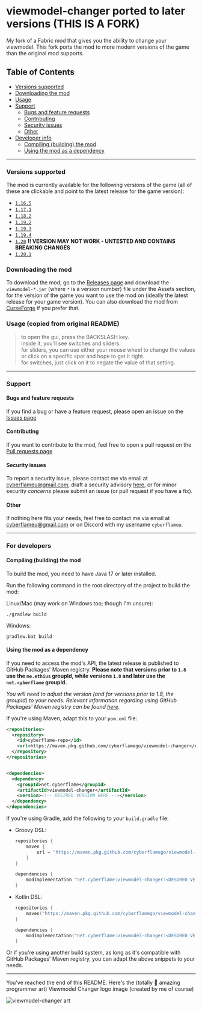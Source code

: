 # viewmodel-changer ported to later versions (THIS IS A FORK)
My fork of a Fabric mod that gives you the ability to change your viewmodel. This fork ports the mod to more modern versions of the game than the original mod supports.

## Table of Contents
* [Versions supported](#versions-supported)
* [Downloading the mod](#downloading-the-mod)
* [Usage](#usage-copied-from-original-readme)
* [Support](#support)
    * [Bugs and feature requests](#bugs-and-feature-requests)
    * [Contributing](#contributing)
    * [Security issues](#security-issues)
    * [Other](#other)
* [Developer info](#for-developers)
    * [Compiling (building) the mod](#compiling-building-the-mod)
    * [Using the mod as a dependency](#using-the-mod-as-a-dependency)

---

### Versions supported
The mod is currently available for the following versions of the game (all of these are clickable and point to the latest release for the game version):
* [`1.16.5`](https://github.com/CyberFlameGO/viewmodel-changer/releases/tag/v1.0) 
* [`1.17.1`](https://github.com/CyberFlameGO/viewmodel-changer/releases/tag/v1.1)
* [`1.18.2`](https://github.com/CyberFlameGO/viewmodel-changer/releases/tag/v1.2)
* [`1.19.2`](https://github.com/CyberFlameGO/viewmodel-changer/releases/tag/v1.3)
* [`1.19.3`](https://github.com/CyberFlameGO/viewmodel-changer/releases/tag/v1.4)
* [`1.19.4`](https://github.com/CyberFlameGO/viewmodel-changer/releases/tag/v1.5)
* [`1.20`](https://github.com/CyberFlameGO/viewmodel-changer/releases/tag/v1.6) **‼️ VERSION MAY NOT WORK - UNTESTED AND CONTAINS BREAKING CHANGES**
* [`1.20.1`](https://github.com/CyberFlameGO/viewmodel-changer/releases/tag/v1.9)

### Downloading the mod
To download the mod, go to the [Releases page](https://github.com/CyberFlameGO/viewmodel-changer/releases) and download the `viewmodel-*.jar` (where `*` is a version number) file under the Assets section, for the version of the game you want to use the mod on (ideally the latest release for your game version). You can also download the mod from [CurseForge](https://www.curseforge.com/minecraft/mc-mods/viewmodel-changer) if you prefer that.


### Usage (copied from original README)
> to open the gui, press the BACKSLASH key.  
> inside it, you'll see switches and sliders.  
> for sliders, you can use either your mouse wheel to change the values or click on a specific spot and hope to get it right.  
> for switches, just click on it to negate the value of that setting.

---

### Support

#### Bugs and feature requests
If you find a bug or have a feature request, please open an issue on the [Issues page](https://github.com/CyberFlameGO/viewmodel-changer/issues/new/choose)

#### Contributing
If you want to contribute to the mod, feel free to open a pull request on the [Pull requests page](https://github.com/CyberFlameGO/viewmodel-changer/compare)

#### Security issues
To report a security issue, please contact me via email at [cyberflameu@gmail.com](mailto:cyberflameu@gmail.com), draft a security advisory [here](https://github.com/CyberFlameGO/viewmodel-changer/security/advisories/new), or for minor security *concerns* please submit an issue (or pull request if you have a fix).

#### Other
If nothing here fits your needs, feel free to contact me via email at [cyberflameu@gmail.com](mailto:cyberflameu@gmail.com) or on Discord with my username `cyberflameu`.

---

### For developers

#### Compiling (building) the mod
To build the mod, you need to have Java 17 or later installed. 

<!--1. Remove the following line from the `sourcesJar` task in `build.gradle`:
    ```groovy
    dependsOn generateSentryDebugMetaPropertiesjava
    ```

2. Remove the `sentry` configuration from the `build.gradle` file.

3. -->Run the following command in the root directory of the project to build the mod:

Linux/Mac (may work on Windows too; though I'm unsure):
```shell
./gradlew build
```

Windows:
```shell
gradlew.bat build
```

#### Using the mod as a dependency
If you need to access the mod's API, the latest release is published to GitHub Packages' Maven registry. **Please note that versions prior to `1.8` use the `me.ethius` groupId, while versions `1.8` and later use the `net.cyberflame` groupId.**

_You will need to adjust the version (and for versions prior to 1.8, the groupId) to your needs. Relevant information regarding using GitHub Packages' Maven registry can be found [here](https://docs.github.com/en/packages/working-with-a-github-packages-registry/working-with-the-apache-maven-registry#installing-a-package)._

If you're using Maven, adapt this to your `pom.xml` file:
```xml
<repositories>
  <repository>
    <id>cyberflame-repo</id>
    <url>https://maven.pkg.github.com/cyberflamego/viewmodel-changer</url>
  </repository>
</repositories>


<dependencies>
  <dependency>
    <groupId>net.cyberflame</groupId>
    <artifactId>viewmodel-changer</artifactId>
    <version><!-- DESIRED VERSION HERE --></version>
  </dependency>
</dependencies>
```
If you're using Gradle, add the following to your `build.gradle` file:

- Groovy DSL:
    ```groovy
    repositories {
        maven {
            url = "https://maven.pkg.github.com/cyberflamego/viewmodel-changer"
        }
    }
    
    dependencies {
        modImplementation "net.cyberflame:viewmodel-changer:<DESIRED VERSION HERE>"
    }
    ```
- Kotlin DSL:
    ```kotlin
    repositories {
        maven("https://maven.pkg.github.com/cyberflamego/viewmodel-changer")
    }
    
    dependencies {
        modImplementation("net.cyberflame:viewmodel-changer:<DESIRED VERSION HERE>")
    }
    ```
Or if you're using another build system, as long as it's compatible with GitHub Packages' Maven registry, you can adapt the above snippets to your needs.

---

You've reached the end of this README. Here's the (totally 💯 amazing programmer art) Viewmodel Changer logo image (created by me of course)

![viewmodel-changer art](https://user-images.githubusercontent.com/24910512/228699592-7a31fdb3-c159-4727-b6f3-7cb2bc21d78b.png)
